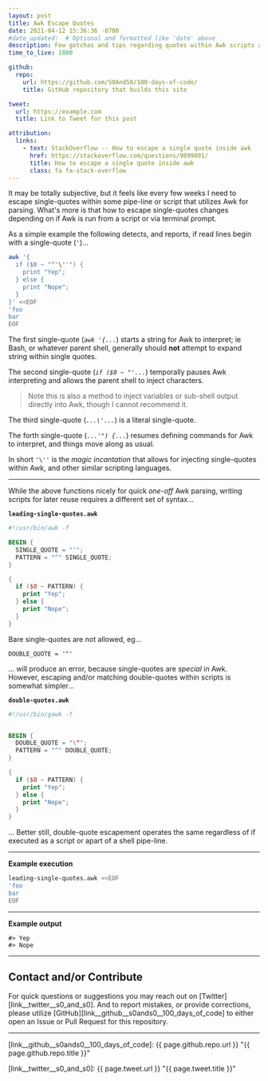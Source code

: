 ```yaml
---
layout: post
title: Awk Escape Quotes
date: 2021-04-12 15:36:36 -0700
#date_updated:  # Optional and formatted like 'date' above
description: Few gotchas and tips regarding quotes within Awk scripts and commands
time_to_live: 1800

github:
  repo:
    url: https://github.com/S0AndS0/100-days-of-code/
    title: GitHub repository that builds this site

tweet:
  url: https://example.com
  title: Link to Tweet for this post

attribution:
  links:
    - text: StackOverflow -- How to escape a single quote inside awk
      href: https://stackoverflow.com/questions/9899001/
      title: How to escape a single quote inside awk
      class: fa fa-stack-overflow
---
```




It may be totally subjective, but it feels like every few weeks I need to escape single-quotes within some pipe-line or script that utilizes Awk for parsing. What's more is that how to escape single-quotes changes depending on if Awk is run from a script or via terminal prompt.


As a simple example the following detects, and reports, if read lines begin with a single-quote (`'`)...


```bash
awk '{
  if ($0 ~ "^'\''") {
    print "Yep";
  } else {
    print "Nope";
  }
}' <<EOF
'foo
bar
EOF
```


The first single-quote (_`awk '{...`_) starts a string for Awk to interpret; ie Bash, or whatever parent shell, generally should **not** attempt to expand string within single quotes.


The second single-quote (_`if ($0 ~ "'...`_) temporally pauses Awk interpreting and allows the parent shell to inject characters.


> Note this is also a method to inject variables or sub-shell output directly into Awk, though I cannot recommend it.


The third single-quote (_`...\'...`_) is a literal single-quote.


The forth single-quote (_`...'") {...`_) resumes defining commands for Awk to interpret, and things move along as usual.


In short `'\''` is the _magic incantation_ that allows for injecting single-quotes within Awk, and other similar scripting languages.


---


While the above functions nicely for quick _one-off_ Awk parsing, writing scripts for later reuse requires a different set of syntax...


**`leading-single-quotes.awk`**


```awk
#!/usr/bin/awk -f

BEGIN {
  SINGLE_QUOTE = "'";
  PATTERN = "^" SINGLE_QUOTE;
}

{
  if ($0 ~ PATTERN) {
    print "Yep";
  } else {
    print "Nope";
  }
}
```


Bare single-quotes are not allowed, eg...

    DOUBLE_QUOTE = '"'

... will produce an error, because single-quotes are _special_ in Awk. However, escaping and/or matching double-quotes within scripts is somewhat simpler...


**`double-quotes.awk`**


```awk
#!/usr/bin/gawk -f


BEGIN {
  DOUBLE_QUOTE = "\"";
  PATTERN = "^" DOUBLE_QUOTE;
}

{
  if ($0 ~ PATTERN) {
    print "Yep";
  } else {
    print "Nope";
  }
}
```


... Better still, double-quote escapement operates the same regardless of if executed as a script or apart of a shell pipe-line.


---


**Example execution**


```bash
leading-single-quotes.awk <<EOF
'foo
bar
EOF
```


---


**Example output**


```
#> Yep
#> Nope
```

______


## Contact and/or Contribute
[heading__contact_andor_contribute]: #contact-andor-contribute


For quick questions or suggestions you may reach out on [Twitter][link__twitter__s0_and_s0]. And to report mistakes, or provide corrections, please utilize [GitHub][link__github__s0ands0__100_days_of_code] to either open an Issue or Pull Request for this repository.


______



[link__github__s0ands0__100_days_of_code]: {{ page.github.repo.url }} "{{ page.github.repo.title }}"

[link__twitter__s0_and_s0]: {{ page.tweet.url }} "{{ page.tweet.title }}"

